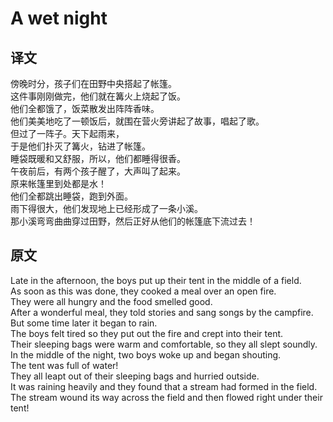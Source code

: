# A wet night

## 译文

傍晚时分，孩子们在田野中央搭起了帐篷。  
这件事刚刚做完，他们就在篝火上烧起了饭。  
他们全都饿了，饭菜散发出阵阵香味。  
他们美美地吃了一顿饭后，就围在营火旁讲起了故事，唱起了歌。  
但过了一阵子。天下起雨来，  
于是他们扑灭了篝火，钻进了帐篷。  
睡袋既暖和又舒服，所以，他们都睡得很香。  
午夜前后，有两个孩子醒了，大声叫了起来。  
原来帐篷里到处都是水！  
他们全都跳出睡袋，跑到外面。  
雨下得很大，他们发现地上已经形成了一条小溪。  
那小溪弯弯曲曲穿过田野，然后正好从他们的帐篷底下流过去！  

## 原文

Late in the afternoon, the boys put up their tent in the middle of a field.  
As soon as this was done, they cooked a meal over an open fire.  
They were all hungry and the food smelled good.  
After a wonderful meal, they told stories and sang songs by the campfire.  
But some time later it began to rain.  
The boys felt tired so they put out the fire and crept into their tent.  
Their sleeping bags were warm and comfortable, so they all slept soundly.  
In the middle of the night, two boys woke up and began shouting.  
The tent was full of water!  
They all leapt out of their sleeping bags and hurried outside.  
It was raining heavily and they found that a stream had formed in the field.  
The stream wound its way across the field and then flowed right under their tent!  
